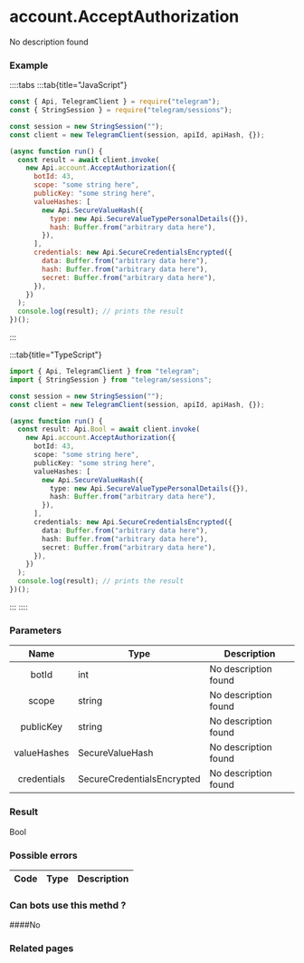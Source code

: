 # account.AcceptAuthorization

No description found

### [](#example)Example

::::tabs
:::tab{title="JavaScript"}

```js
const { Api, TelegramClient } = require("telegram");
const { StringSession } = require("telegram/sessions");

const session = new StringSession("");
const client = new TelegramClient(session, apiId, apiHash, {});

(async function run() {
  const result = await client.invoke(
    new Api.account.AcceptAuthorization({
      botId: 43,
      scope: "some string here",
      publicKey: "some string here",
      valueHashes: [
        new Api.SecureValueHash({
          type: new Api.SecureValueTypePersonalDetails({}),
          hash: Buffer.from("arbitrary data here"),
        }),
      ],
      credentials: new Api.SecureCredentialsEncrypted({
        data: Buffer.from("arbitrary data here"),
        hash: Buffer.from("arbitrary data here"),
        secret: Buffer.from("arbitrary data here"),
      }),
    })
  );
  console.log(result); // prints the result
})();
```

:::

:::tab{title="TypeScript"}

```ts
import { Api, TelegramClient } from "telegram";
import { StringSession } from "telegram/sessions";

const session = new StringSession("");
const client = new TelegramClient(session, apiId, apiHash, {});

(async function run() {
  const result: Api.Bool = await client.invoke(
    new Api.account.AcceptAuthorization({
      botId: 43,
      scope: "some string here",
      publicKey: "some string here",
      valueHashes: [
        new Api.SecureValueHash({
          type: new Api.SecureValueTypePersonalDetails({}),
          hash: Buffer.from("arbitrary data here"),
        }),
      ],
      credentials: new Api.SecureCredentialsEncrypted({
        data: Buffer.from("arbitrary data here"),
        hash: Buffer.from("arbitrary data here"),
        secret: Buffer.from("arbitrary data here"),
      }),
    })
  );
  console.log(result); // prints the result
})();
```

:::
::::

### [](#parameters)Parameters

|    Name     | Type                       | Description          |
| :---------: | -------------------------- | -------------------- |
|    botId    | int                        | No description found |
|    scope    | string                     | No description found |
|  publicKey  | string                     | No description found |
| valueHashes | SecureValueHash            | No description found |
| credentials | SecureCredentialsEncrypted | No description found |

### [](#result)Result

Bool

### [](#possible-errors)Possible errors

| Code | Type | Description |
| :--: | ---- | ----------- |

### [](#can-bots-use-this-method)Can bots use this methd ?

####No

### [](#related-pages)Related pages
